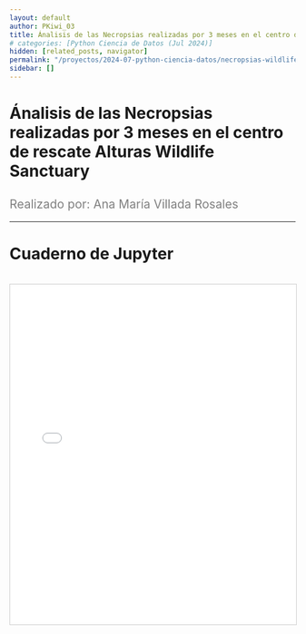 ```yaml
---
layout: default
author: PKiwi_03
title: Ánalisis de las Necropsias realizadas por 3 meses en el centro de rescate Alturas Wildlife Sanctuary
# categories: [Python Ciencia de Datos (Jul 2024)]
hidden: [related_posts, navigator]
permalink: "/proyectos/2024-07-python-ciencia-datos/necropsias-wildlife-sanctuary.html"
sidebar: []
---
```


# Ánalisis de las Necropsias realizadas por 3 meses en el centro de rescate Alturas Wildlife Sanctuary

<h2 style="color: gray; font-weight: normal;">
Realizado por: Ana María Villada Rosales
</h2>

---
# Cuaderno de Jupyter

<br>

<iframe 
    src="/assets/html/2024-07-python/ana_villada.html" 
    width="100%" 
    height="600" 
    style="border: 1px solid #ccc;"
></iframe>
